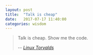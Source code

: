 ```yaml
---
layout: post
title:  "Talk is cheap"
date:   2017-07-17 11:40:00
categories: wisdom
---
```


> Talk is cheap. Show me the code.
>
> -- <cite>[Linux Torvalds](https://lkml.org/lkml/2000/8/25/132)</cite>

